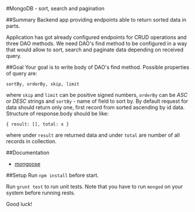 #MongoDB - sort, search and pagination

##Summary
Backend app providing endpoints able to return sorted data in parts.

Application has got already configured endpoints for CRUD operations and three DAO methods. We need DAO's find method to be configured in a way that would allow to sort, search and paginate data depending on received query.

##Goal
Your goal is to write body of DAO's find method. Possible properties of query are:

``` sortBy, orderBy, skip, limit ```

where `skip` and `limit` can be positive signed numbers, `orderBy` can be *ASC* or *DESC* strings and `sortBy` - name of field to sort by.
By default request for data should return only one, first record from sorted ascending by id data.
Structure of response.body should be like:

```{ result: [], total: x }```

where under `result` are returned data and under `total` are number of all records in collection.

##Documentation
* [mongoose](http://mongoosejs.com/)
 
##Setup
Run `npm install` before start.

Run `grunt test` to run unit tests. Note that you have to run `mongod` on your system before running rests.
 
 
 Good luck!